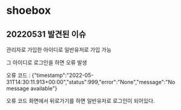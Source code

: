 # shoebox

## 20220531 발견된 이슈

관리자로 가입한 아이디로 일반유저로 가입 가능

그 아이디로 로그인을 하면 오류 발생

오류 코드 : {"timestamp":"2022-05-31T14:30:11.913+00:00","status":999,"error":"None","message":"No message available"}

오류 코드 화면에서 뒤로가기를 하면 일반유저로 로그인이 되어있다.
